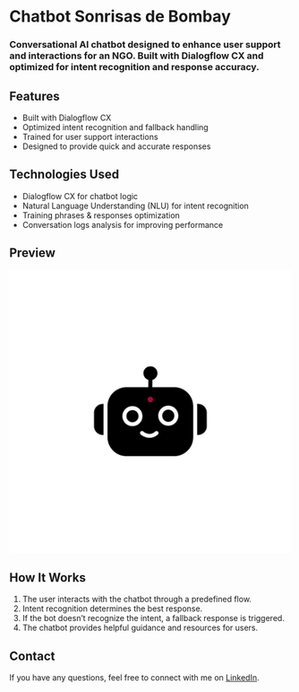 # Chatbot Sonrisas de Bombay

### Conversational AI chatbot designed to enhance user support and interactions for an NGO. Built with Dialogflow CX and optimized for intent recognition and response accuracy.

## Features
* Built with Dialogflow CX
* Optimized intent recognition and fallback handling
* Trained for user support interactions
* Designed to provide quick and accurate responses

## Technologies Used
* Dialogflow CX for chatbot logic
* Natural Language Understanding (NLU) for intent recognition
* Training phrases & responses optimization
* Conversation logs analysis for improving performance

## Preview
![Chatbot Preview](imagen_chatbot_sonrisas.png)

## How It Works
1. The user interacts with the chatbot through a predefined flow.
2. Intent recognition determines the best response.
3. If the bot doesn’t recognize the intent, a fallback response is triggered.
4. The chatbot provides helpful guidance and resources for users.

## Contact
If you have any questions, feel free to connect with me on [LinkedIn](https://www.linkedin.com/in/beaesparcia/). 
